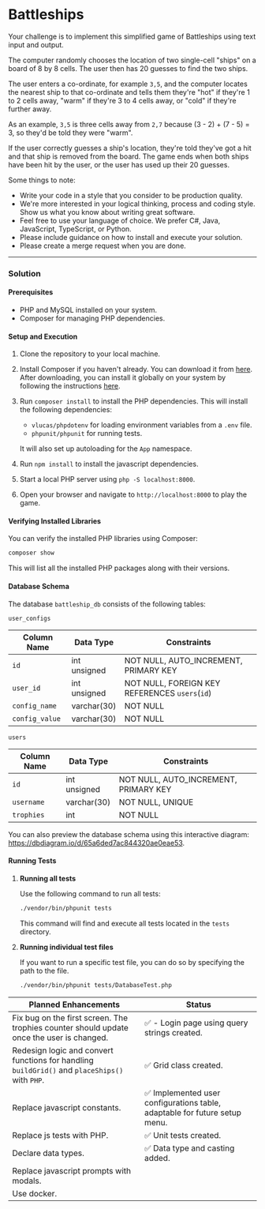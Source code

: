 # Battleships

Your challenge is to implement this simplified game of Battleships using text input and output.

The computer randomly chooses the location of two single-cell "ships" on a board of 8 by 8 cells. The user then has 20 guesses to find the two ships.

The user enters a co-ordinate, for example `3,5`, and the computer locates the nearest ship to that co-ordinate and tells them they're "hot" if they're 1 to 2 cells away, "warm" if they're 3 to 4 cells away, or "cold" if they're further away.

As an example, `3,5` is three cells away from `2,7` because (3 - 2) + (7 - 5) = 3, so they'd be told they were "warm".

If the user correctly guesses a ship's location, they're told they've got a hit and that ship is removed from the board. The game ends when both ships have been hit by the user, or the user has used up their 20 guesses.

Some things to note:

- Write your code in a style that you consider to be production quality.
- We're more interested in your logical thinking, process and coding style. Show us what you know about writing great software.
- Feel free to use your language of choice. We prefer C#, Java, JavaScript, TypeScript, or Python.
- Please include guidance on how to install and execute your solution.
- Please create a merge request when you are done.

---

### Solution

#### Prerequisites

- PHP and MySQL installed on your system.
- Composer for managing PHP dependencies.

#### Setup and Execution

1. Clone the repository to your local machine.
2. Install Composer if you haven't already. You can download it from [here](https://getcomposer.org/download/). After downloading, you can install it globally on your system by following the instructions [here](https://getcomposer.org/doc/00-intro.md#globally).
3. Run `composer install` to install the PHP dependencies. This will install the following dependencies:

   - `vlucas/phpdotenv` for loading environment variables from a `.env` file.
   - `phpunit/phpunit` for running tests.

   It will also set up autoloading for the `App` namespace.

4. Run `npm install` to install the javascript dependencies.
5. Start a local PHP server using `php -S localhost:8000`.
6. Open your browser and navigate to `http://localhost:8000` to play the game.

#### Verifying Installed Libraries

You can verify the installed PHP libraries using Composer:

```bash
composer show
```

This will list all the installed PHP packages along with their versions.

#### Database Schema

The database `battleship_db` consists of the following tables:

`user_configs`

| Column Name    | Data Type    | Constraints                                    |
| -------------- | ------------ | ---------------------------------------------- |
| `id`           | int unsigned | NOT NULL, AUTO_INCREMENT, PRIMARY KEY          |
| `user_id`      | int unsigned | NOT NULL, FOREIGN KEY REFERENCES `users`(`id`) |
| `config_name`  | varchar(30)  | NOT NULL                                       |
| `config_value` | varchar(30)  | NOT NULL                                       |

`users`

| Column Name | Data Type    | Constraints                           |
| ----------- | ------------ | ------------------------------------- |
| `id`        | int unsigned | NOT NULL, AUTO_INCREMENT, PRIMARY KEY |
| `username`  | varchar(30)  | NOT NULL, UNIQUE                      |
| `trophies`  | int          | NOT NULL                              |

You can also preview the database schema using this interactive diagram: https://dbdiagram.io/d/65a6ded7ac844320ae0eae53.

#### Running Tests

1. **Running all tests**

   Use the following command to run all tests:

   ```bash
   ./vendor/bin/phpunit tests
   ```

   This command will find and execute all tests located in the `tests` directory.

2. **Running individual test files**

   If you want to run a specific test file, you can do so by specifying the path to the file.

   ```bash
   ./vendor/bin/phpunit tests/DatabaseTest.php
   ```

| Planned Enhancements                                                                           | Status                                                                     |
| ---------------------------------------------------------------------------------------------- | -------------------------------------------------------------------------- |
| Fix bug on the first screen. The trophies counter should update once the user is changed.      | ✅ - Login page using query strings created.                               |
| Redesign logic and convert functions for handling `buildGrid()` and `placeShips()` with `PHP`. | ✅ Grid class created.                                                     |
| Replace javascript constants.                                                                  | ✅ Implemented user configurations table, adaptable for future setup menu. |
| Replace js tests with PHP.                                                                     | ✅ Unit tests created.                                                     |
| Declare data types.                                                                            | ✅ Data type and casting added.                                            |
| Replace javascript prompts with modals.                                                        |                                                                            |
| Use docker.                                                                                    |                                                                            |
